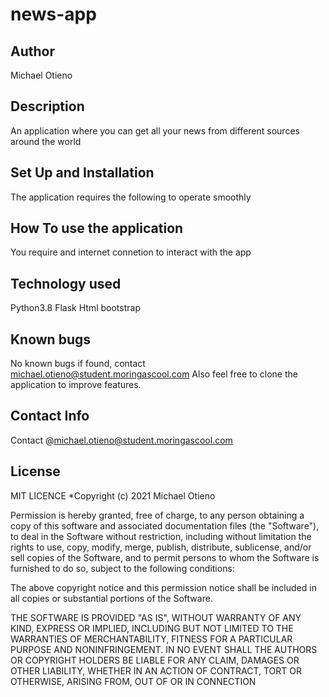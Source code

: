 # news-app
## Author
Michael Otieno
## Description
An application where you can get all your news from different sources around the world

## Set Up and Installation
The application requires the following to operate smoothly


## How To use the application
You require and internet connetion to interact with the app
  
## Technology used
Python3.8
Flask
Html
bootstrap

## Known bugs
No known bugs if found, contact michael.otieno@student.moringascool.com
Also feel free to clone the application to improve features.

## Contact Info
Contact @michael.otieno@student.moringascool.com

## License
MIT LICENCE *Copyright (c) 2021 Michael Otieno

Permission is hereby granted, free of charge, to any person obtaining a copy of this software and associated documentation files (the "Software"), to deal in the Software without restriction, including without limitation the rights to use, copy, modify, merge, publish, distribute, sublicense, and/or sell copies of the Software, and to permit persons to whom the Software is furnished to do so, subject to the following conditions:

The above copyright notice and this permission notice shall be included in all copies or substantial portions of the Software.

THE SOFTWARE IS PROVIDED "AS IS", WITHOUT WARRANTY OF ANY KIND, EXPRESS OR IMPLIED, INCLUDING BUT NOT LIMITED TO THE WARRANTIES OF MERCHANTABILITY, FITNESS FOR A PARTICULAR PURPOSE AND NONINFRINGEMENT. IN NO EVENT SHALL THE AUTHORS OR COPYRIGHT HOLDERS BE LIABLE FOR ANY CLAIM, DAMAGES OR OTHER LIABILITY, WHETHER IN AN ACTION OF CONTRACT, TORT OR OTHERWISE, ARISING FROM, OUT OF OR IN CONNECTION
